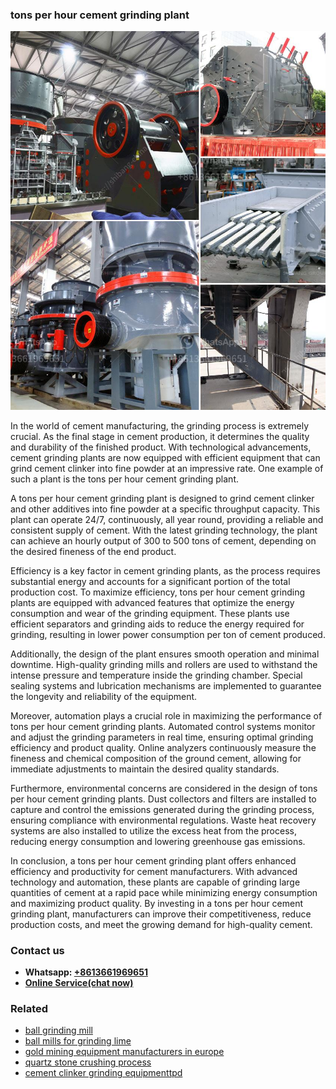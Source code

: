 <h3>tons per hour cement grinding plant</h3><img src='1706773773.jpg' alt=''><p>In the world of cement manufacturing, the grinding process is extremely crucial. As the final stage in cement production, it determines the quality and durability of the finished product. With technological advancements, cement grinding plants are now equipped with efficient equipment that can grind cement clinker into fine powder at an impressive rate. One example of such a plant is the tons per hour cement grinding plant.</p><p>A tons per hour cement grinding plant is designed to grind cement clinker and other additives into fine powder at a specific throughput capacity. This plant can operate 24/7, continuously, all year round, providing a reliable and consistent supply of cement. With the latest grinding technology, the plant can achieve an hourly output of 300 to 500 tons of cement, depending on the desired fineness of the end product.</p><p>Efficiency is a key factor in cement grinding plants, as the process requires substantial energy and accounts for a significant portion of the total production cost. To maximize efficiency, tons per hour cement grinding plants are equipped with advanced features that optimize the energy consumption and wear of the grinding equipment. These plants use efficient separators and grinding aids to reduce the energy required for grinding, resulting in lower power consumption per ton of cement produced.</p><p>Additionally, the design of the plant ensures smooth operation and minimal downtime. High-quality grinding mills and rollers are used to withstand the intense pressure and temperature inside the grinding chamber. Special sealing systems and lubrication mechanisms are implemented to guarantee the longevity and reliability of the equipment.</p><p>Moreover, automation plays a crucial role in maximizing the performance of tons per hour cement grinding plants. Automated control systems monitor and adjust the grinding parameters in real time, ensuring optimal grinding efficiency and product quality. Online analyzers continuously measure the fineness and chemical composition of the ground cement, allowing for immediate adjustments to maintain the desired quality standards.</p><p>Furthermore, environmental concerns are considered in the design of tons per hour cement grinding plants. Dust collectors and filters are installed to capture and control the emissions generated during the grinding process, ensuring compliance with environmental regulations. Waste heat recovery systems are also installed to utilize the excess heat from the process, reducing energy consumption and lowering greenhouse gas emissions.</p><p>In conclusion, a tons per hour cement grinding plant offers enhanced efficiency and productivity for cement manufacturers. With advanced technology and automation, these plants are capable of grinding large quantities of cement at a rapid pace while minimizing energy consumption and maximizing product quality. By investing in a tons per hour cement grinding plant, manufacturers can improve their competitiveness, reduce production costs, and meet the growing demand for high-quality cement.</p><h3>Contact us</h3><ul><li><strong>Whatsapp:&nbsp;<a href="https://wa.me/8613661969651">+8613661969651</a></strong></li><li><a href="https://swt.shibang-china.com/?git&amp;zhl&amp;tons per hour cement grinding plant"><strong>Online Service(chat now)</strong></a></li></ul><h3>Related</h3><ul><li><a href='ball grinding mill.md'>ball grinding mill</a></li><li><a href='ball mills for grinding lime.md'>ball mills for grinding lime</a></li><li><a href='gold mining equipment manufacturers in europe.md'>gold mining equipment manufacturers in europe</a></li><li><a href='quartz stone crushing process.md'>quartz stone crushing process</a></li><li><a href='cement clinker grinding equipmenttpd.md'>cement clinker grinding equipmenttpd</a></li></ul>